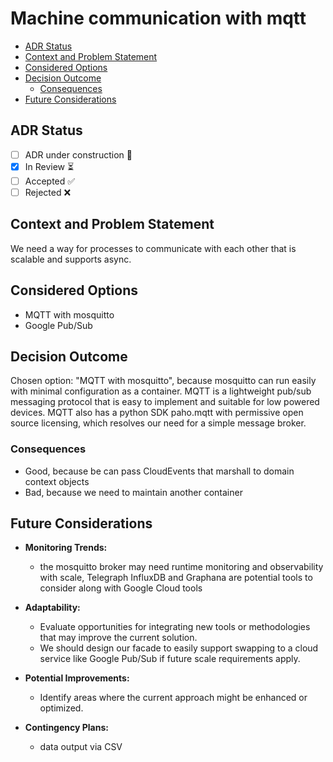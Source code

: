 # Machine communication with mqtt <!-- omit in toc -->
- [ADR Status](#adr-status)
- [Context and Problem Statement](#context-and-problem-statement)
- [Considered Options](#considered-options)
- [Decision Outcome](#decision-outcome)
  - [Consequences](#consequences)
- [Future Considerations](#future-considerations)

## ADR Status
- [ ] ADR under construction 🚧
- [x] In Review ⏳
- [ ] Accepted ✅
- [ ] Rejected ❌

## Context and Problem Statement

We need a way for processes to communicate with each other that is scalable and supports async.  

## Considered Options

* MQTT with mosquitto
* Google Pub/Sub

## Decision Outcome

Chosen option: "MQTT with mosquitto", because mosquitto can run easily with minimal configuration as a container.   MQTT is a lightweight pub/sub messaging protocol that is easy to implement and suitable for low powered devices. MQTT also has a python SDK paho.mqtt with permissive open source licensing, which resolves our need for a simple message broker.

### Consequences

* Good, because be can pass CloudEvents that marshall to domain context objects
* Bad, because we need to maintain another container 

## Future Considerations

- **Monitoring Trends:**  
  - the mosquitto broker may need runtime monitoring and observability with scale, Telegraph InfluxDB and Graphana are potential tools to consider along with Google Cloud tools
  
- **Adaptability:**  
  - Evaluate opportunities for integrating new tools or methodologies that may improve the current solution.
  - We should design our facade to easily support swapping to a cloud service like Google Pub/Sub if future scale requirements apply.
  
- **Potential Improvements:**  
  - Identify areas where the current approach might be enhanced or optimized.
  
- **Contingency Plans:**  
  - data output via CSV

